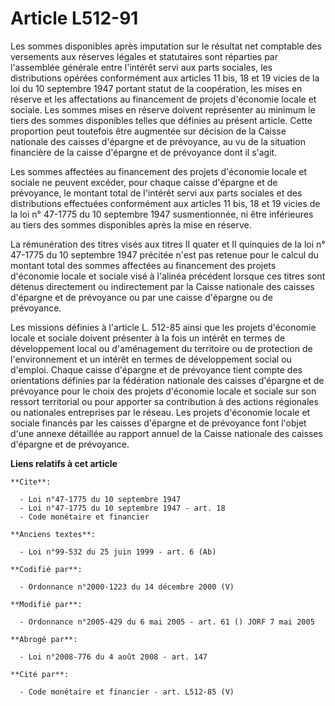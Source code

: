 # Article L512-91

Les sommes disponibles après imputation sur le résultat net comptable des versements aux réserves légales et statutaires sont
réparties par l'assemblée générale entre l'intérêt servi aux parts sociales, les distributions opérées conformément aux
articles 11 bis, 18 et 19 vicies de la loi du 10 septembre 1947 portant statut de la coopération, les mises en réserve et les
affectations au financement de projets d'économie locale et sociale. Les sommes mises en réserve doivent représenter au
minimum le tiers des sommes disponibles telles que définies au présent article. Cette proportion peut toutefois être
augmentée sur décision de la Caisse nationale des caisses d'épargne et de prévoyance, au vu de la situation financière de la
caisse d'épargne et de prévoyance dont il s'agit.

Les sommes affectées au financement des projets d'économie locale et sociale ne peuvent excéder, pour chaque caisse d'épargne
et de prévoyance, le montant total de l'intérêt servi aux parts sociales et des distributions effectuées conformément aux
articles 11 bis, 18 et 19 vicies de la loi n° 47-1775 du 10 septembre 1947 susmentionnée, ni être inférieures au tiers des
sommes disponibles après la mise en réserve.

La rémunération des titres visés aux titres II quater et II quinquies de la loi n° 47-1775 du 10 septembre 1947 précitée
n'est pas retenue pour le calcul du montant total des sommes affectées au financement des projets d'économie locale et
sociale visé à l'alinéa précédent lorsque ces titres sont détenus directement ou indirectement par la Caisse nationale des
caisses d'épargne et de prévoyance ou par une caisse d'épargne ou de prévoyance.

Les missions définies à l'article L. 512-85 ainsi que les projets d'économie locale et sociale doivent présenter à la fois un
intérêt en termes de développement local ou d'aménagement du territoire ou de protection de l'environnement et un intérêt en
termes de développement social ou d'emploi. Chaque caisse d'épargne et de prévoyance tient compte des orientations définies
par la fédération nationale des caisses d'épargne et de prévoyance pour le choix des projets d'économie locale et sociale sur
son ressort territorial ou pour apporter sa contribution à des actions régionales ou nationales entreprises par le réseau.
Les projets d'économie locale et sociale financés par les caisses d'épargne et de prévoyance font l'objet d'une annexe
détaillée au rapport annuel de la Caisse nationale des caisses d'épargne et de prévoyance.

**Liens relatifs à cet article**

	**Cite**:

	  - Loi n°47-1775 du 10 septembre 1947
	  - Loi n°47-1775 du 10 septembre 1947 - art. 18
	  - Code monétaire et financier

	**Anciens textes**:

	  - Loi n°99-532 du 25 juin 1999 - art. 6 (Ab)

	**Codifié par**:

	  - Ordonnance n°2000-1223 du 14 décembre 2000 (V)

	**Modifié par**:

	  - Ordonnance n°2005-429 du 6 mai 2005 - art. 61 () JORF 7 mai 2005

	**Abrogé par**:

	  - Loi n°2008-776 du 4 août 2008 - art. 147

	**Cité par**:

	  - Code monétaire et financier - art. L512-85 (V)
